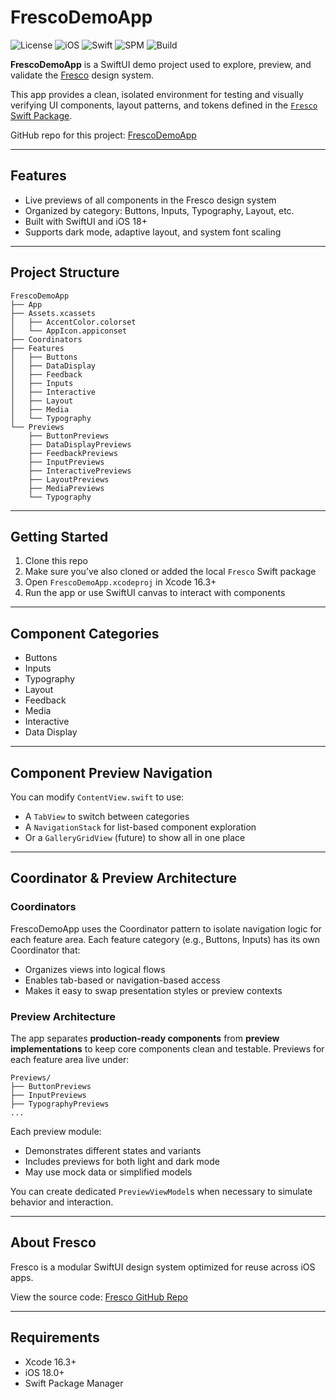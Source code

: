 # FrescoDemoApp

![License](https://img.shields.io/badge/license-MIT-blue.svg)
![iOS](https://img.shields.io/badge/iOS-18%2B-lightgrey.svg)
![Swift](https://img.shields.io/badge/Swift-6.1-orange.svg)
![SPM](https://img.shields.io/badge/SPM-Compatible-brightgreen.svg)
![Build](https://github.com/disruptiveio/FrescoDemoApp/actions/workflows/ci.yml/badge.svg)

**FrescoDemoApp** is a SwiftUI demo project used to explore, preview, and validate the [Fresco](https://github.com/disruptiveio/Fresco) design system.

This app provides a clean, isolated environment for testing and visually verifying UI components, layout patterns, and tokens defined in the [`Fresco` Swift Package](https://github.com/disruptiveio/Fresco).

GitHub repo for this project: [FrescoDemoApp](https://github.com/disruptiveio/FrescoDemoApp)

---

## Features

- Live previews of all components in the Fresco design system
- Organized by category: Buttons, Inputs, Typography, Layout, etc.
- Built with SwiftUI and iOS 18+
- Supports dark mode, adaptive layout, and system font scaling

---

## Project Structure

```
FrescoDemoApp
├── App
├── Assets.xcassets
│   ├── AccentColor.colorset
│   └── AppIcon.appiconset
├── Coordinators
├── Features
│   ├── Buttons
│   ├── DataDisplay
│   ├── Feedback
│   ├── Inputs
│   ├── Interactive
│   ├── Layout
│   ├── Media
│   └── Typography
└── Previews
    ├── ButtonPreviews
    ├── DataDisplayPreviews
    ├── FeedbackPreviews
    ├── InputPreviews
    ├── InteractivePreviews
    ├── LayoutPreviews
    ├── MediaPreviews
    └── Typography
```

---

## Getting Started

1. Clone this repo
2. Make sure you’ve also cloned or added the local `Fresco` Swift package
3. Open `FrescoDemoApp.xcodeproj` in Xcode 16.3+
4. Run the app or use SwiftUI canvas to interact with components

---

## Component Categories

- Buttons
- Inputs
- Typography
- Layout
- Feedback
- Media
- Interactive
- Data Display

---

## Component Preview Navigation

You can modify `ContentView.swift` to use:

- A `TabView` to switch between categories
- A `NavigationStack` for list-based component exploration
- Or a `GalleryGridView` (future) to show all in one place

---

## Coordinator & Preview Architecture

### Coordinators

FrescoDemoApp uses the Coordinator pattern to isolate navigation logic for each feature area. Each feature category (e.g., Buttons, Inputs) has its own Coordinator that:

- Organizes views into logical flows
- Enables tab-based or navigation-based access
- Makes it easy to swap presentation styles or preview contexts

### Preview Architecture

The app separates **production-ready components** from **preview implementations** to keep core components clean and testable. Previews for each feature area live under:

```
Previews/
├── ButtonPreviews
├── InputPreviews
├── TypographyPreviews
...
```

Each preview module:

- Demonstrates different states and variants
- Includes previews for both light and dark mode
- May use mock data or simplified models

You can create dedicated `PreviewViewModel`s when necessary to simulate behavior and interaction.

---

## About Fresco

Fresco is a modular SwiftUI design system optimized for reuse across iOS apps.

View the source code: [Fresco GitHub Repo](https://github.com/disruptiveio/Fresco)

---

## Requirements

- Xcode 16.3+
- iOS 18.0+
- Swift Package Manager

